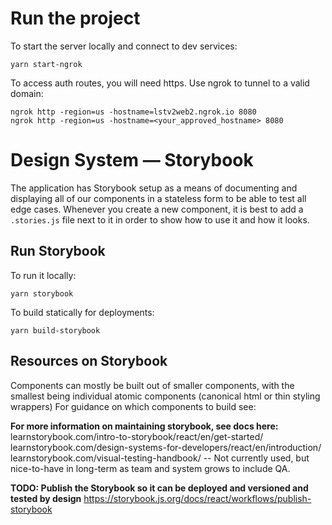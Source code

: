 
# Run the project
To start the server locally and connect to dev services:
```
yarn start-ngrok
```

To access auth routes, you will need https. Use ngrok to tunnel to a valid domain:
```
ngrok http -region=us -hostname=lstv2web2.ngrok.io 8080
ngrok http -region=us -hostname=<your_approved_hostname> 8080
```

# Design System — Storybook


The application has Storybook setup as a means of documenting and displaying all of our components in a stateless form to be able to test all edge cases. Whenever you create a new component, it is best to add a `.stories.js` file next to it in order to show how to use it and how it looks.

## Run Storybook

To run it locally:
```
yarn storybook
```

To build statically for deployments:
```
yarn build-storybook
```

## Resources on Storybook
Components can mostly be built out of smaller components, with the smallest being individual atomic components (canonical html or thin styling wrappers)
For guidance on which components to build see: 

**For more information on maintaining storybook, see docs here:**
learnstorybook.com/intro-to-storybook/react/en/get-started/
learnstorybook.com/design-systems-for-developers/react/en/introduction/
learnstorybook.com/visual-testing-handbook/  -- Not currently used, but nice-to-have in long-term as team and system grows to include QA.

**TODO: Publish the Storybook so it can be deployed and versioned and tested by design**
https://storybook.js.org/docs/react/workflows/publish-storybook